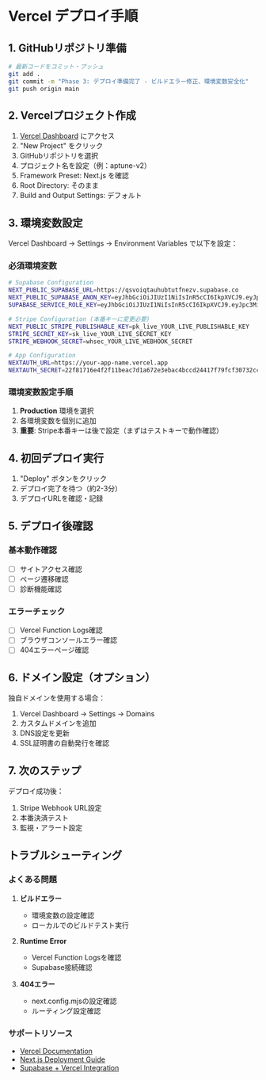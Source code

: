 # Vercel デプロイ手順

## 1. GitHubリポジトリ準備

```bash
# 最新コードをコミット・プッシュ
git add .
git commit -m "Phase 3: デプロイ準備完了 - ビルドエラー修正、環境変数安全化"
git push origin main
```

## 2. Vercelプロジェクト作成

1. [Vercel Dashboard](https://vercel.com/dashboard) にアクセス
2. "New Project" をクリック
3. GitHubリポジトリを選択
4. プロジェクト名を設定（例：aptune-v2）
5. Framework Preset: Next.js を確認
6. Root Directory: そのまま
7. Build and Output Settings: デフォルト

## 3. 環境変数設定

Vercel Dashboard → Settings → Environment Variables で以下を設定：

### 必須環境変数

```bash
# Supabase Configuration
NEXT_PUBLIC_SUPABASE_URL=https://qsvoiqtauhubtutfnezv.supabase.co
NEXT_PUBLIC_SUPABASE_ANON_KEY=eyJhbGciOiJIUzI1NiIsInR5cCI6IkpXVCJ9.eyJpc3MiOiJzdXBhYmFzZSIsInJlZiI6InFzdm9pcXRhdWh1YnR1dGZuZXp2Iiwicm9sZSI6ImFub24iLCJpYXQiOjE3NTExMDk2OTAsImV4cCI6MjA2NjY4NTY5MH0.OcA6ytcErxmqkcj_JeYyhvUoVxyfAvLvZeJipw4fdZk
SUPABASE_SERVICE_ROLE_KEY=eyJhbGciOiJIUzI1NiIsInR5cCI6IkpXVCJ9.eyJpc3MiOiJzdXBhYmFzZSIsInJlZiI6InFzdm9pcXRhdWh1YnR1dGZuZXp2Iiwicm9sZSI6InNlcnZpY2Vfcm9sZSIsImlhdCI6MTc1MTEwOTY5MCwiZXhwIjoyMDY2Njg1NjkwfQ.LJ_hT_pZ0IH6-T1DBPsCRV_6AYE6dcbPQN7V1heqs2w

# Stripe Configuration (本番キーに変更必要)
NEXT_PUBLIC_STRIPE_PUBLISHABLE_KEY=pk_live_YOUR_LIVE_PUBLISHABLE_KEY
STRIPE_SECRET_KEY=sk_live_YOUR_LIVE_SECRET_KEY
STRIPE_WEBHOOK_SECRET=whsec_YOUR_LIVE_WEBHOOK_SECRET

# App Configuration
NEXTAUTH_URL=https://your-app-name.vercel.app
NEXTAUTH_SECRET=22f81716e4f2f11beac7d1a672e3ebac4bccd24417f79fcf30732cc22c984dc0
```

### 環境変数設定手順

1. **Production** 環境を選択
2. 各環境変数を個別に追加
3. **重要**: Stripe本番キーは後で設定（まずはテストキーで動作確認）

## 4. 初回デプロイ実行

1. "Deploy" ボタンをクリック
2. デプロイ完了を待つ（約2-3分）
3. デプロイURLを確認・記録

## 5. デプロイ後確認

### 基本動作確認
- [ ] サイトアクセス確認
- [ ] ページ遷移確認
- [ ] 診断機能確認

### エラーチェック
- [ ] Vercel Function Logs確認
- [ ] ブラウザコンソールエラー確認
- [ ] 404エラーページ確認

## 6. ドメイン設定（オプション）

独自ドメインを使用する場合：

1. Vercel Dashboard → Settings → Domains
2. カスタムドメインを追加
3. DNS設定を更新
4. SSL証明書の自動発行を確認

## 7. 次のステップ

デプロイ成功後：
1. Stripe Webhook URL設定
2. 本番決済テスト
3. 監視・アラート設定

## トラブルシューティング

### よくある問題

1. **ビルドエラー**
   - 環境変数の設定確認
   - ローカルでのビルドテスト実行

2. **Runtime Error**
   - Vercel Function Logsを確認
   - Supabase接続確認

3. **404エラー**
   - next.config.mjsの設定確認
   - ルーティング設定確認

### サポートリソース

- [Vercel Documentation](https://vercel.com/docs)
- [Next.js Deployment Guide](https://nextjs.org/docs/deployment)
- [Supabase + Vercel Integration](https://supabase.com/docs/guides/getting-started/tutorials/with-nextjs)
